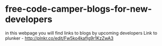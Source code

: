 # free-code-camper-blogs-for-new-developers
in this webpage you will find links to blogs by upcoming developers 
Link to plunker - http://plnkr.co/edit/Fw5ko4kafIg9r1KzZwA3

